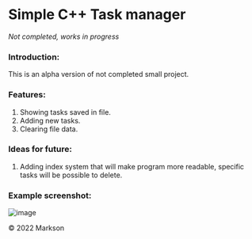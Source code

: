 
# Simple C++ Task manager
   *Not completed, works in progress* 

### Introduction:
   This is an alpha version of not completed small project.
   

### Features:
  1. Showing tasks saved in file.
  2. Adding new tasks.
  3. Clearing file data.

### Ideas for future:
  1. Adding index system that will make program more readable, specific tasks will be possible to delete.
  
### Example screenshot:

![image](https://user-images.githubusercontent.com/88060437/197901047-a80f7b60-70ca-4e44-8ae2-5532619c7129.png)


© 2022 Markson
